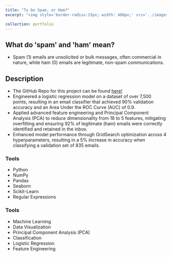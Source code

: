 ```yaml
---
title: "To be Spam, or Ham?"
excerpt: "<img style='border-radius:15px; width: 400px;' src='../images/ants.webp'>"

collection: portfolio
---
```


## What do 'spam' and 'ham' mean? 
* Spam (1) emails are unsolicited or bulk messages, often commercial in nature, while ham (0) emails are legitimate, non-spam communications.

## Description 
* The GitHub Repo for this project can be found <a href = "https://github.com/brandonconcepcion/Spam-vs-Ham/tree/main" target = "_blank">here!</a>
* Engineered a logistic regression model on a dataset of over 7,500 points, resulting in an email classifier that achieved 90% validation accuracy and an Area Under the ROC Curve (AUC) of 0.9.
* Applied advanced feature engineering and Principal Component Analysis (PCA) to reduce dimensionality from 18 to 5 features, mitigating overfitting and ensuring 92% of legitimate (ham) emails were correctly identified and retained in the inbox.
* Enhanced model performance through GridSearch optimization across 4 hyperparameters, resulting in a 5% increase in accuracy when classifying a validation set of 835 emails.

### Tools
* Python 
* NumPy
* Pandas
* Seaborn
* Scikit-Learn 
* Regular Expressions

### Tools
* Machine Learning 
* Data Visualization
* Principal Component Analysis (PCA)
* Classification 
* Logistic Regression
* Feature Engineering